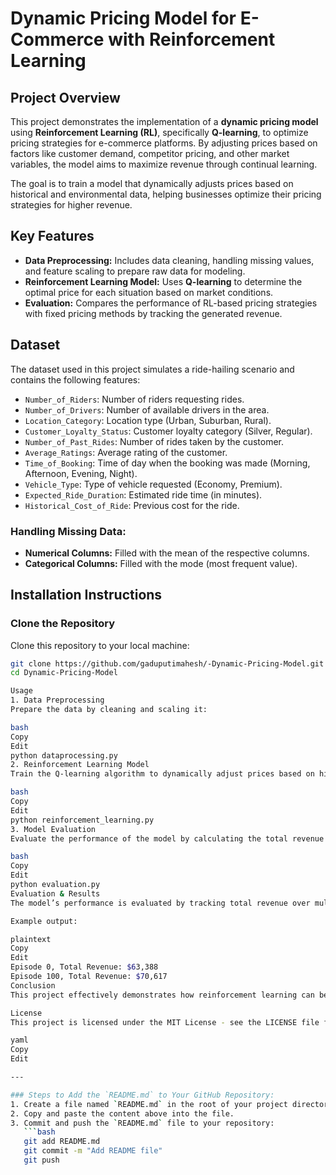 # Dynamic Pricing Model for E-Commerce with Reinforcement Learning

## Project Overview
This project demonstrates the implementation of a **dynamic pricing model** using **Reinforcement Learning (RL)**, specifically **Q-learning**, to optimize pricing strategies for e-commerce platforms. By adjusting prices based on factors like customer demand, competitor pricing, and other market variables, the model aims to maximize revenue through continual learning.

The goal is to train a model that dynamically adjusts prices based on historical and environmental data, helping businesses optimize their pricing strategies for higher revenue.

## Key Features
- **Data Preprocessing:** Includes data cleaning, handling missing values, and feature scaling to prepare raw data for modeling.
- **Reinforcement Learning Model:** Uses **Q-learning** to determine the optimal price for each situation based on market conditions.
- **Evaluation:** Compares the performance of RL-based pricing strategies with fixed pricing methods by tracking the generated revenue.

## Dataset
The dataset used in this project simulates a ride-hailing scenario and contains the following features:
- `Number_of_Riders`: Number of riders requesting rides.
- `Number_of_Drivers`: Number of available drivers in the area.
- `Location_Category`: Location type (Urban, Suburban, Rural).
- `Customer_Loyalty_Status`: Customer loyalty category (Silver, Regular).
- `Number_of_Past_Rides`: Number of rides taken by the customer.
- `Average_Ratings`: Average rating of the customer.
- `Time_of_Booking`: Time of day when the booking was made (Morning, Afternoon, Evening, Night).
- `Vehicle_Type`: Type of vehicle requested (Economy, Premium).
- `Expected_Ride_Duration`: Estimated ride time (in minutes).
- `Historical_Cost_of_Ride`: Previous cost for the ride.

### Handling Missing Data:
- **Numerical Columns:** Filled with the mean of the respective columns.
- **Categorical Columns:** Filled with the mode (most frequent value).

## Installation Instructions

### Clone the Repository
Clone this repository to your local machine:
```bash
git clone https://github.com/gaduputimahesh/-Dynamic-Pricing-Model.git
cd Dynamic-Pricing-Model

Usage
1. Data Preprocessing
Prepare the data by cleaning and scaling it:

bash
Copy
Edit
python dataprocessing.py
2. Reinforcement Learning Model
Train the Q-learning algorithm to dynamically adjust prices based on historical data:

bash
Copy
Edit
python reinforcement_learning.py
3. Model Evaluation
Evaluate the performance of the model by calculating the total revenue and comparing the RL-based pricing with fixed pricing strategies:

bash
Copy
Edit
python evaluation.py
Evaluation & Results
The model’s performance is evaluated by tracking total revenue over multiple episodes. As the model learns optimal pricing strategies, the revenue increases, demonstrating its effectiveness.

Example output:

plaintext
Copy
Edit
Episode 0, Total Revenue: $63,388
Episode 100, Total Revenue: $70,617
Conclusion
This project effectively demonstrates how reinforcement learning can be used to create a dynamic pricing model that optimizes revenue over time. The model adjusts pricing strategies based on market conditions, showing improvement as it learns from the environment.

License
This project is licensed under the MIT License - see the LICENSE file for more details.

yaml
Copy
Edit

---

### Steps to Add the `README.md` to Your GitHub Repository:
1. Create a file named `README.md` in the root of your project directory.
2. Copy and paste the content above into the file.
3. Commit and push the `README.md` file to your repository:
   ```bash
   git add README.md
   git commit -m "Add README file"
   git push
